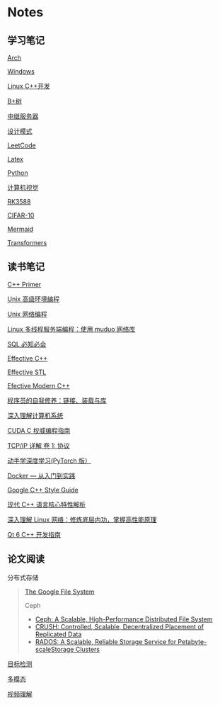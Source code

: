 # Notes

## 学习笔记

[Arch](other/arch/arch.md)

[Windows](other/Win/windows.md)

[Linux C++开发](cpp/linuxcpp/linuxc++.md)

[B+树](tasks/BPlusTree/b+tree.md)

[中继服务器](tasks/TcpRelay/tcprelay.md)

[设计模式](cpp/DesignPattern/pattern.md)

[LeetCode](LeetCode/leetcode.md)

[Latex](tools/Latex/latex.md)

[Python](AI/Python/python.md)

[计算机视觉](AI/CV/cv.md)

[RK3588](Embedded/rk3588.md)

[CIFAR-10](tasks/cifar-10/cifar-10.md)

[Mermaid](tools/Mermaid/mermaid.md)

[Transformers](AI/Transformers/transformers.md)

## 读书笔记

[C++ Primer](cpp/C++Primer/C++Primer.md)

[Unix 高级环境编程](cpp/apue/apue.md)

[Unix 网络编程](cpp/unp/unp.md)

[Linux 多线程服务端编程：使用 muduo 网络库](cpp/muduo/muduo.md)

[SQL 必知必会](tools/SQL/sql.md)

[Effective C++](cpp/Effective/effectivec++.md)

[Effective STL](cpp/Effective/stl.md)

[Efective Modern C++](cpp/Effective/modern.md)

[程序员的自我修养：链接、装载与库](system/lll/lll.md)

[深入理解计算机系统](system/CSAPP/csapp.md)

[CUDA C 权威编程指南](AI/CUDA/pccp.md)

[TCP/IP 详解 卷 1: 协议](system/Tcpip/tcpip.md)

[动手学深度学习(PyTorch 版）](AI/Pytorch/pytorch.md)

[Docker — 从入门到实践](tools/Docker/docker.md)

[Google C++ Style Guide](cpp/googlec++.md)

[现代 C++ 语言核心特性解析](cpp/modernc++.md)

[深入理解 Linux 网络：修炼底层内功，掌握高性能原理](system/LinuxNetwork/LinuxNetwork.md)

[Qt 6 C++ 开发指南](tools/Qt/qt6.md)

## 论文阅读

分布式存储

> [The Google File System](paper/GFS/gfs.md)
> 
> Ceph
>
> -   [Ceph: A Scalable, High-Performance Distributed File System](paper/Ceph/Ceph.md)
> -   [CRUSH: Controlled, Scalable, Decentralized Placement of Replicated Data](paper/Ceph/CRUSH.md)
> -   [RADOS: A Scalable, Reliable Storage Service for Petabyte-scaleStorage Clusters](paper/Ceph/RADOS.md)

[目标检测](paper/Detection/detection.md)

[多模态](paper/Multimodal/multimodal.md)

[视频理解](paper/Video/video.md)

